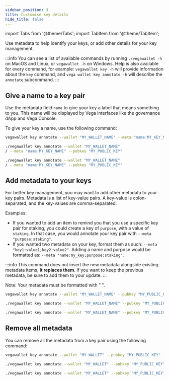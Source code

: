 ```yaml
---
sidebar_position: 3
title: Customise key details
hide_title: false
---
```


import Tabs from '@theme/Tabs';
import TabItem from '@theme/TabItem';

Use metadata to help identify your keys, or add other details for your key management. 

:::info 
You can see a list of available commands by running `./vegawallet -h` on MacOS and Linux, or `vegawallet -h` on Windows. Help is also available for every command, for example: `vegawallet key -h` will provide information about the `key` command, and `vega wallet key annotate -h` will describe the `annotate` subcommand.
:::

## Give a name to a key pair

Use the metadata field `name` to give your key a label that means something to you. This name will be displayed by Vega interfaces like the governance dApp and Vega Console. 

To give your key a name, use the following command:

<Tabs groupId="operating-systems">
<TabItem value="windows" label="Windows">

```bash
vegawallet key annotate --wallet "MY_WALLET_NAME" --meta "name:MY_KEY_NAME" --pubkey "MY_PUBLIC_KEY"
```
</TabItem>

<TabItem value="mac" label="MacOS">

```bash
./vegawallet key annotate --wallet "MY_WALLET_NAME" 
/ --meta "name:MY_KEY_NAME" --pubkey "MY_PUBLIC_KEY"
```
</TabItem>

<TabItem value="linux" label="Linux">

```bash
./vegawallet key annotate --wallet "MY_WALLET_NAME" 
/ --meta "name:MY_KEY_NAME" --pubkey "MY_PUBLIC_KEY"
```
</TabItem>
</Tabs>

 
## Add metadata to your keys

For better key management, you may want to add other metadata to your key pairs. Metadata is a list of key-value pairs. A key-value is colon-separated, and the key-values are comma-separated. 

Examples: 
* If you wanted to add an item to remind you that you use a specific key pair for staking, you could create a key of `purpose`, with a value of `staking`. In that case, you would annotate your key pair with `--meta "purpose:staking"`. 
* If you wanted two metadata on your key, format them as such: `--meta "key1:value1;key2:value2"`. Adding a name and purpose would be formatted as: `--meta "name:my_key;purpose:staking"`. 

:::info
This command does not insert the new metadata alongside existing metadata items, **it
replaces them**. If you want to keep the previous metadata, be sure to add them
to your update.
:::

Note: Your metadata must be formatted with " ". 

<Tabs groupId="operating-systems">
<TabItem value="windows" label="Windows">

```bash
vegawallet key annotate --wallet "MY_WALLET_NAME" --pubkey "MY_PUBLIC_KEY" --meta "key:value" 
```

</TabItem>
<TabItem value="mac" label="MacOS">

```bash
./vegawallet key annotate --wallet "MY_WALLET_NAME" --pubkey "MY_PUBLIC_KEY" --meta "key1:value1;key2:value2" --pubkey "MY_PUBLIC_KEY"
```
</TabItem>
<TabItem value="linux" label="Linux">

```bash
./vegawallet key annotate --wallet "MY_WALLET_NAME" --pubkey "MY_PUBLIC_KEY" --meta "key1:value1;key2:value2" --pubkey "MY_PUBLIC_KEY"
```
</TabItem>
</Tabs>

## Remove all metadata

You can remove all the metadata from a key pair using the following command:

<Tabs groupId="operating-systems">
<TabItem value="windows" label="Windows">

```bash
vegawallet key annotate --wallet "MY_WALLET" --pubkey "MY_PUBLIC_KEY" --clear
```

</TabItem>
<TabItem value="mac" label="MacOS">

```bash
./vegawallet key annotate --wallet "MY_WALLET" --pubkey "MY_PUBLIC_KEY" --clear
```
</TabItem>
<TabItem value="linux" label="Linux">

```bash
./vegawallet key annotate --wallet "MY_WALLET" --pubkey "MY_PUBLIC_KEY" --clear
```
</TabItem>
</Tabs>